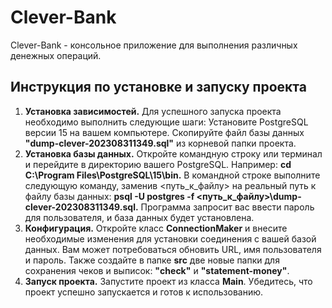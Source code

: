 # Clever-Bank

Clever-Bank - консольное приложение для выполнения различных денежных операций.

## Инструкция по установке и запуску проекта
1. **Установка зависимостей.**
   Для успешного запуска проекта необходимо выполнить следующие шаги:
   Установите PostgreSQL версии 15 на вашем компьютере.
   Скопируйте файл базы данных **"dump-clever-202308311349.sql"** из корневой папки проекта.
2. **Установка базы данных.**
   Откройте командную строку или терминал и перейдите в директорию вашего PostgreSQL. Например:
   **cd C:\Program Files\PostgreSQL\15\bin.**
   В командной строке выполните следующую команду, заменив <путь_к_файлу> на реальный путь к файлу базы данных:
   **psql -U postgres -f <путь_к_файлу>\dump-clever-202308311349.sql.**
   Программа запросит вас ввести пароль для пользователя, и база данных будет установлена.
3. **Конфигурация.**
   Откройте класс **ConnectionMaker** и внесите необходимые изменения для установки соединения с вашей базой данных. Вам может потребоваться обновить URL, имя пользователя и пароль. 
   Также создайте в папке **src** две новые папки для сохранения чеков и выписок: **"check"** и **"statement-money"**.
4. **Запуск проекта.**
   Запустите проект из класса **Main**. Убедитесь, что проект успешно запускается и готов к использованию.
